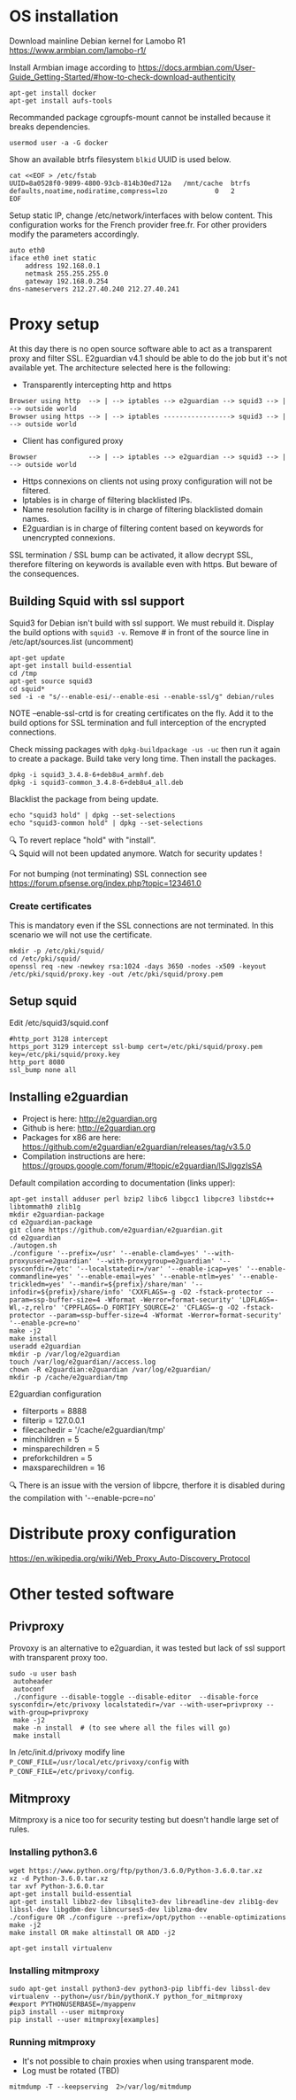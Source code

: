 # OS installation

Download mainline Debian kernel for Lamobo R1 https://www.armbian.com/lamobo-r1/

Install Armbian image according to https://docs.armbian.com/User-Guide_Getting-Started/#how-to-check-download-authenticity

```
apt-get install docker
apt-get install aufs-tools 
```
Recommanded package cgroupfs-mount cannot be installed because it breaks dependencies.
```
usermod user -a -G docker
```
Show an available btrfs filesystem `blkid` UUID is used below.
```
cat <<EOF > /etc/fstab
UUID=8a0528f0-9899-4800-93cb-814b30ed712a	/mnt/cache	btrfs	defaults,noatime,nodiratime,compress=lzo			0	2
EOF
```
Setup static IP, change /etc/network/interfaces with below content. This configuration works for the French provider free.fr. For other providers modify the parameters accordingly.
```
auto eth0
iface eth0 inet static
	address	192.168.0.1
	netmask 255.255.255.0
	gateway 192.168.0.254
dns-nameservers 212.27.40.240 212.27.40.241
```
# Proxy setup
At this day there is no open source software able to act as a transparent proxy and filter SSL. E2guardian v4.1 should be able to do the job but it's not available yet. The architecture selected here is the following:  

- Transparently intercepting http and https
```
Browser using http  --> | --> iptables --> e2guardian --> squid3 --> | --> outside world  
Browser using https --> | --> iptables -----------------> squid3 --> | --> outside world
```
- Client has configured proxy
```
Browser             --> | --> iptables --> e2guardian --> squid3 --> | --> outside world  
```

- Https connexions on clients not using proxy configuration will not be filtered. 
- Iptables is in charge of filtering blacklisted IPs.
- Name resolution facility is in charge of filtering blacklisted domain names.
- E2guardian is in charge of filtering content based on keywords for unencrypted connexions.  

SSL termination / SSL bump can be activated, it allow decrypt SSL, therefore filtering on keywords is available even with https. But beware of the consequences. 

## Building Squid with ssl support
Squid3 for Debian isn't build with ssl support. We must rebuild it.
Display the build options with `squid3 -v`.
Remove # in front of the source line in /etc/apt/sources.list (uncomment)

```
apt-get update
apt-get install build-essential
cd /tmp
apt-get source squid3
cd squid*
sed -i -e "s/--enable-esi/--enable-esi --enable-ssl/g" debian/rules
```
NOTE –enable-ssl-crtd is for creating certificates on the fly. Add it to the build options for SSL termination and full interception of the encrypted connections.

Check missing packages with `dpkg-buildpackage -us -uc` then run it again to create a package. Build take very long time. Then install the packages.
```
dpkg -i squid3_3.4.8-6+deb8u4_armhf.deb
dpkg -i squid3-common_3.4.8-6+deb8u4_all.deb
```
Blacklist the package from being update. 
```
echo "squid3 hold" | dpkg --set-selections
echo "squid3-common hold" | dpkg --set-selections
```
:mag: To revert replace "hold" with "install".  
:mag: Squid will not been updated anymore. Watch for security updates !

For not bumping (not terminating) SSL connection see https://forum.pfsense.org/index.php?topic=123461.0

### Create certificates
This is mandatory even if the SSL connections are not terminated. In this scenario we will not use the certificate.

```
mkdir -p /etc/pki/squid/
cd /etc/pki/squid/
openssl req -new -newkey rsa:1024 -days 3650 -nodes -x509 -keyout  /etc/pki/squid/proxy.key -out /etc/pki/squid/proxy.pem
```

## Setup squid
Edit /etc/squid3/squid.conf

```
#http_port 3128 intercept
https_port 3129 intercept ssl-bump cert=/etc/pki/squid/proxy.pem key=/etc/pki/squid/proxy.key
http_port 8080
ssl_bump none all
```

## Installing e2guardian
- Project is here: http://e2guardian.org  
- Github is here: http://e2guardian.org
- Packages for x86 are here: https://github.com/e2guardian/e2guardian/releases/tag/v3.5.0
- Compilation instructions are here: https://groups.google.com/forum/#!topic/e2guardian/lSJlggzIsSA

Default compilation according to documentation (links upper):
```
apt-get install adduser perl bzip2 libc6 libgcc1 libpcre3 libstdc++ libtommath0 zlib1g
mkdir e2guardian-package
cd e2guardian-package
git clone https://github.com/e2guardian/e2guardian.git
cd e2guardian
./autogen.sh
./configure '--prefix=/usr' '--enable-clamd=yes' '--with-proxyuser=e2guardian' '--with-proxygroup=e2guardian' '--sysconfdir=/etc' '--localstatedir=/var' '--enable-icap=yes' '--enable-commandline=yes' '--enable-email=yes' '--enable-ntlm=yes' '--enable-trickledm=yes' '--mandir=${prefix}/share/man' '--infodir=${prefix}/share/info' 'CXXFLAGS=-g -O2 -fstack-protector --param=ssp-buffer-size=4 -Wformat -Werror=format-security' 'LDFLAGS=-Wl,-z,relro' 'CPPFLAGS=-D_FORTIFY_SOURCE=2' 'CFLAGS=-g -O2 -fstack-protector --param=ssp-buffer-size=4 -Wformat -Werror=format-security' '--enable-pcre=no'
make -j2
make install
useradd e2guardian
mkdir -p /var/log/e2guardian
touch /var/log/e2guardian//access.log
chown -R e2guardian:e2guardian /var/log/e2guardian/
mkdir -p /cache/e2guardian/tmp
```
E2guardian configuration
- filterports = 8888
- filterip = 127.0.0.1
- filecachedir = '/cache/e2guardian/tmp'
- minchildren = 5 
- minsparechildren = 5
- preforkchildren = 5
- maxsparechildren = 16


:mag: There is an issue with the version of libpcre, therfore it is disabled during the compilation with '--enable-pcre=no'

# Distribute proxy configuration

https://en.wikipedia.org/wiki/Web_Proxy_Auto-Discovery_Protocol

# Other tested software

## Privproxy
Provoxy is an alternative to e2guardian, it was tested but lack of ssl support with transparent proxy too. 
```
sudo -u user bash
 autoheader
 autoconf
 ./configure --disable-toggle --disable-editor  --disable-force  sysconfdir=/etc/privoxy localstatedir=/var --with-user=privproxy --with-group=privproxy
 make -j2          
 make -n install  # (to see where all the files will go)
 make install 

```
In /etc/init.d/privoxy modify line `P_CONF_FILE=/usr/local/etc/privoxy/config` with `P_CONF_FILE=/etc/privoxy/config`.

## Mitmproxy
Mitmproxy is a nice too for security testing but doesn't handle large set of rules.
### Installing python3.6
```
wget https://www.python.org/ftp/python/3.6.0/Python-3.6.0.tar.xz
xz -d Python-3.6.0.tar.xz 
tar xvf Python-3.6.0.tar
apt-get install build-essential
apt-get install libbz2-dev libsqlite3-dev libreadline-dev zlib1g-dev libssl-dev libgdbm-dev libncurses5-dev liblzma-dev
./configure OR ./configure --prefix=/opt/python --enable-optimizations
make -j2
make install OR make altinstall OR ADD -j2

apt-get install virtualenv
```
### Installing mitmproxy
```
sudo apt-get install python3-dev python3-pip libffi-dev libssl-dev
virtualenv --python=/usr/bin/pythonX.Y python_for_mitmproxy
#export PYTHONUSERBASE=/myappenv
pip3 install --user mitmproxy
pip install --user mitmproxy[examples]
```
### Running mitmproxy
* It's not possible to chain proxies when using transparent mode. 
* Log must be rotated (TBD)
```
mitmdump -T --keepserving  2>/var/log/mitmdump
```

